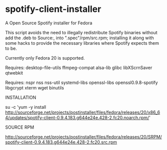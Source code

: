 spotify-client-installer
========================

A Open Source Spotify installer for Fedora

This script avoids the need to illegally redistribute Spotify binaries without add the .deb to Source:,  into ".spec"/rpm/src.rpm; installing it along with some hacks to provide the necessary libraries where Spotify expects them to be.

Currently only Fedora 20 is supported.

Requires:	desktop-file-utils ffmpeg-compat alsa-lib glibc libXScrnSaver qtwebkit

Requires:	nspr nss nss-util systemd-libs openssl-libs openssl0.9.8-spotify libgcrypt xterm wget binutils


INSTALLATION

su -c 'yum -y install http://sourceforge.net/projects/postinstaller/files/fedora/releases/20/x86_64/updates/spotify-client-0.9.4.183.g644e24e.428-2.fc20.noarch.rpm/'



SOURCE RPM

http://sourceforge.net/projects/postinstaller/files/fedora/releases/20/SRPM/spotify-client-0.9.4.183.g644e24e.428-2.fc20.src.rpm

